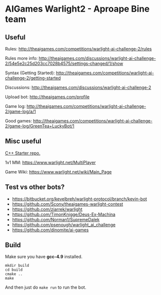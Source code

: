 # AIGames Warlight2 - Aproape Bine team

## Useful

Rules: http://theaigames.com/competitions/warlight-ai-challenge-2/rules

Rules more info: http://theaigames.com/discussions/warlight-ai-challenge-2/54e5e2c25d203cc7028b4575/settings-changed/1/show

Syntax (Getting Started): http://theaigames.com/competitions/warlight-ai-challenge-2/getting-started

Discussions: http://theaigames.com/discussions/warlight-ai-challenge-2

Upload bot: http://theaigames.com/profile

Game log: http://theaigames.com/competitions/warlight-ai-challenge-2/game-log/a/1

Good games: http://theaigames.com/competitions/warlight-ai-challenge-2/game-log/GreenTea+LuckyBot/1

## Misc useful

[C++ Starter repo.](https://github.com/pizzard/warlight-starterbot)

1v1 MM: https://www.warlight.net/MultiPlayer

Game Wiki: https://www.warlight.net/wiki/Main_Page

## Test vs other bots?

* https://bitbucket.org/kevelbreh/warlight-protocol/branch/kevin-bot
* https://github.com/Scony/theaigames-warlight-contest
* https://github.com/ziarrek/warlight
* https://github.com/TimonKnigge/Deus-Ex-Machina
* https://github.com/Norman1/SupremeDalek
* https://github.com/psenough/warlight_ai_challenge
* https://github.com/dinomite/ai-games

## Build

Make sure you have **gcc-4.9** installed.

    mkdir build
    cd build
    cmake ..
    make

And then just do `make run` to run the bot.
